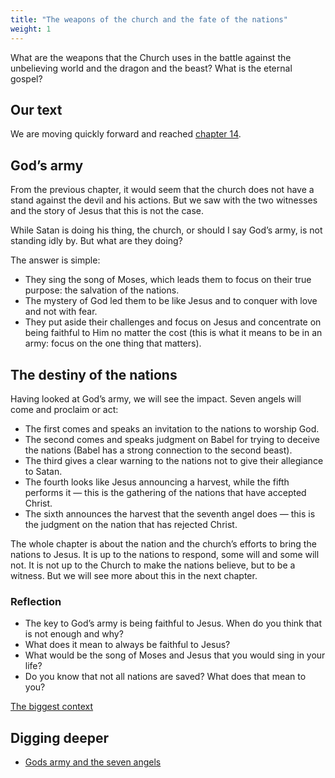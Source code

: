 ```yaml
---
title: "The weapons of the church and the fate of the nations"
weight: 1
---
```


What are the weapons that the Church uses in the battle against the unbelieving world and the dragon and the beast? What is the eternal gospel?

## Our text

<a name="9cd8"></a>
We are moving quickly forward and reached [chapter 14](https://www.bibleserver.com/NIV/Revelation14).

## God’s army

<a name="7173"></a>
From the previous chapter, it would seem that the church does not have a stand against the devil and his actions. But we saw with the two witnesses and the story of Jesus that this is not the case.

While Satan is doing his thing, the church, or should I say God’s army, is not standing idly by. But what are they doing?

The answer is simple:

- They sing the song of Moses, which leads them to focus on their true purpose: the salvation of the nations.
- The mystery of God led them to be like Jesus and to conquer with love and not with fear.
- They put aside their challenges and focus on Jesus and concentrate on being faithful to Him no matter the cost (this is what it means to be in an army: focus on the one thing that matters).

## The destiny of the nations

<a name="8213"></a>
Having looked at God’s army, we will see the impact. Seven angels will come and proclaim or act:

- The first comes and speaks an invitation to the nations to worship God.
- The second comes and speaks judgment on Babel for trying to deceive the nations (Babel has a strong connection to the second beast).
- The third gives a clear warning to the nations not to give their allegiance to Satan.
- The fourth looks like Jesus announcing a harvest, while the fifth performs it — this is the gathering of the nations that have accepted Christ.
- The sixth announces the harvest that the seventh angel does — this is the judgment on the nation that has rejected Christ.

The whole chapter is about the nation and the church’s efforts to bring the nations to Jesus. It is up to the nations to respond, some will and some will not. It is not up to the Church to make the nations believe, but to be a witness. But we will see more about this in the next chapter.

### Reflection

<a name="a5ea"></a>
- The key to God’s army is being faithful to Jesus. When do you think that is not enough and why?
- What does it mean to always be faithful to Jesus?
- What would be the song of Moses and Jesus that you would sing in your life?
- Do you know that not all nations are saved? What does that mean to you?

[The biggest context](../../../../gen/index/appl/the-book-of-revelation)

## Digging deeper

<a name="06f1"></a>
- [Gods army and the seven angels](../../../../content/harvest/expl/gods-army-and-the-seven-angels)

